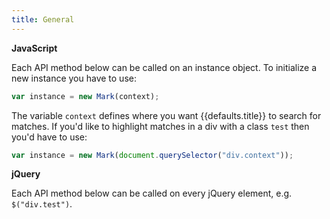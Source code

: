 ```yaml
---
title: General
---
```


**JavaScript**

Each API method below can be called on an instance object. To initialize a new
instance you have to use:

```javascript
var instance = new Mark(context);
```

The variable `context` defines where you want {{defaults.title}} to search for
matches. If you'd like to highlight matches in a div with a class `test` then
you'd have to use:

```javascript
var instance = new Mark(document.querySelector("div.context"));
```

**jQuery**

Each API method below can be called on every jQuery element, e.g.
`$("div.test")`.

